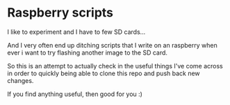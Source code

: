 Raspberry scripts
==================

I like to experiment and I have to few SD cards... 

And I very often end up ditching scripts that I write on an raspberry
when ever i want to try flashing another image to the SD card.

So this is an attempt to actually check in the useful things I've come across
in order to quickly being able to clone this repo and push back new changes.

If you find anything useful, then good for you :)

